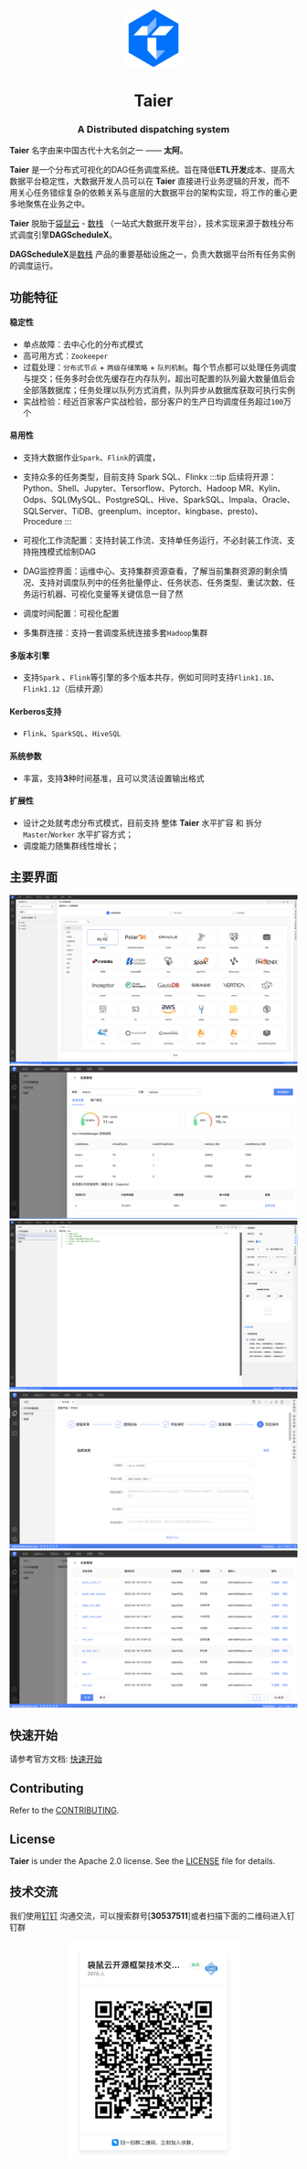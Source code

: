 <div align="center">
 <img src="website/static/img/logo.svg" width="20%" height="20%" alt="Taier Logo" />
 <h1>Taier</h1>
 <h3>A Distributed dispatching system</h3>
</div>


**Taier** 名字由来中国古代十大名剑之一 —— **太阿**。

**Taier** 是一个分布式可视化的DAG任务调度系统。旨在降低**ETL开发**成本、提高大数据平台稳定性，大数据开发人员可以在 **Taier** 直接进行业务逻辑的开发，而不用关心任务错综复杂的依赖关系与底层的大数据平台的架构实现，将工作的重心更多地聚焦在业务之中。

**Taier** 脱胎于[袋鼠云](https://www.dtstack.com/) - [数栈](https://www.dtstack.com/dtinsight/) （一站式大数据开发平台），技术实现来源于数栈分布式调度引擎**DAGScheduleX**。

**DAGScheduleX**是[数栈](https://www.dtstack.com/dtinsight/) 产品的重要基础设施之一，负责大数据平台所有任务实例的调度运行。

## 功能特征

#### 稳定性
* 单点故障：去中心化的分布式模式
* 高可用方式：`Zookeeper`
* 过载处理：`分布式节点` + `两级存储策略` + `队列机制`。每个节点都可以处理任务调度与提交；任务多时会优先缓存在内存队列，超出可配置的队列最大数量值后会全部落数据库；任务处理以队列方式消费，队列异步从数据库获取可执行实例
* 实战检验：经近百家客户实战检验，部分客户的生产日均调度任务超过`100`万个

#### 易用性
* 支持大数据作业`Spark`、`Flink`的调度，
* 支持众多的任务类型，目前支持 Spark SQL、Flinkx
  :::tip
  后续将开源：Python、Shell、Jupyter、Tersorflow、Pytorch、Hadoop MR、Kylin、Odps、SQL(MySQL、PostgreSQL、Hive、SparkSQL、Impala、Oracle、SQLServer、TiDB、greenplum、inceptor、kingbase、presto)、Procedure
  :::

* 可视化工作流配置：支持封装工作流、支持单任务运行，不必封装工作流、支持拖拽模式绘制DAG
* DAG监控界面：运维中心、支持集群资源查看，了解当前集群资源的剩余情况、支持对调度队列中的任务批量停止、任务状态、任务类型、重试次数、任务运行机器、可视化变量等关键信息一目了然
* 调度时间配置：可视化配置
* 多集群连接：支持一套调度系统连接多套`Hadoop`集群

#### 多版本引擎
* 支持`Spark` 、`Flink`等引擎的多个版本共存，例如可同时支持`Flink1.10`、`Flink1.12`（后续开源）

#### Kerberos支持
* `Flink`、`SparkSQL`、`HiveSQL`

#### 系统参数
* 丰富，支持**3**种时间基准，且可以灵活设置输出格式

#### 扩展性
* 设计之处就考虑分布式模式，目前支持 整体 **Taier** 水平扩容 和 拆分`Master`/`Worker` 水平扩容方式；
* 调度能力随集群线性增长；

## 主要界面
![add-source](/website/static/img/readme/add-source.png)
![cluster](/website/static/img/readme/cluster.png)
![web](/website/static/img/readme/main.png)
![sync](/website/static/img/readme/sync.png)
![maintenance](/website/static/img/readme/maintenance.png)

## 快速开始
请参考官方文档: [快速开始](/website/docs/quickstart/deploy/start.md)

## Contributing

Refer to the [CONTRIBUTING](/website/docs/contributing.md).

## License

**Taier** is under the Apache 2.0 license. See
the [LICENSE](http://www.apache.org/licenses/LICENSE-2.0) file for details.


## 技术交流
我们使用[钉钉](https://www.dingtalk.com/) 沟通交流，可以搜索群号[**30537511**]或者扫描下面的二维码进入钉钉群
<div align="center"> 
 <img src="website/static/img/readme/ding.jpeg" width="300" />
</div>